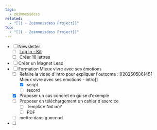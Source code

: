 ```yaml
---
tags:
  - zoimmesidess
related:
  - "[[1 - Zoimmeisdess Project]]"
top:
  - "[[1 - Zoimmeisdess Project]]"
---
```

- [ ] Newsletter
	- [ ] [Log In - Kit](https://app.kit.com/dashboard)
	- [ ] Créer 10 lettres
- [ ] Créer un Magnet Lead
- [ ] Formation Mieux vivre avec ses émotions
	- [ ] Refaire la vidéo d'intro pour expliquer l'outcome : [[202505061451 Mieux vivre avec ses emotions - intro]]
		- [x] script
		- [ ] record
	- [x] Proposer un cas concret en guise d'exemple
	- [ ] Proposer en téléchargement un cahier d'exercice
		- [ ] Template Notion?
		- [ ] PDF
	- [ ] mettre dans gumroad
- [ ] 